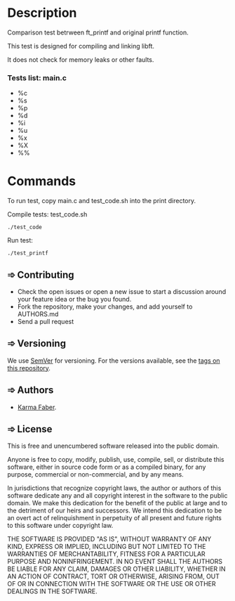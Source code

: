 # Description

Comparison test betrween ft_printf and original printf function. 

This test is designed for compiling and linking libft.

It does not check for memory leaks or other faults. 


### Tests list: main.c

* %c
* %s
* %p
* %d
* %i
* %u
* %x
* %X
* %%


# Commands

To run test, copy main.c and test_code.sh into the print directory. 

Compile tests: test_code.sh
```shell
./test_code
```

Run test:
```shell
./test_printf
```


## ➾ Contributing

* Check the open issues or open a new issue to start a discussion around your feature idea or the bug you found. 
* Fork the repository, make your changes, and add yourself to AUTHORS.md
* Send a pull request

## ➾ Versioning

We use [SemVer](http://semver.org/) for versioning. For the versions available, see the [tags on this repository](https://github.com/your/project/tags). 


## ➾ Authors

* [Karma Faber](https://github.com/KarmaFaber). 


## ➾ License

This is free and unencumbered software released into the public domain.

Anyone is free to copy, modify, publish, use, compile, sell, or distribute this software, either in source code form or as a compiled binary, for any purpose, commercial or non-commercial, and by any means.

In jurisdictions that recognize copyright laws, the author or authors of this software dedicate any and all copyright interest in the software to the public domain. We make this dedication for the benefit of the public at large and to the detriment of our heirs and successors. We intend this dedication to be an overt act of relinquishment in perpetuity of all present and future rights to this software under copyright law.

THE SOFTWARE IS PROVIDED "AS IS", WITHOUT WARRANTY OF ANY KIND, EXPRESS OR IMPLIED, INCLUDING BUT NOT LIMITED TO THE WARRANTIES OF MERCHANTABILITY, FITNESS FOR A PARTICULAR PURPOSE AND NONINFRINGEMENT. IN NO EVENT SHALL THE AUTHORS BE LIABLE FOR ANY CLAIM, DAMAGES OR OTHER LIABILITY, WHETHER IN AN ACTION OF CONTRACT, TORT OR OTHERWISE, ARISING FROM, OUT OF OR IN CONNECTION WITH THE SOFTWARE OR THE USE OR OTHER DEALINGS IN THE SOFTWARE.


